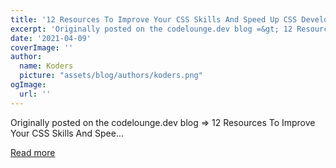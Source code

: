```yaml
---
title: '12 Resources To Improve Your CSS Skills And Speed Up CSS Development'
excerpt: 'Originally posted on the codelounge.dev blog =&gt; 12 Resources To Improve Your CSS Skills And Spee...'
date: '2021-04-09'
coverImage: ''
author:
  name: Koders
  picture: "assets/blog/authors/koders.png"
ogImage:
  url: ''
---
```


Originally posted on the codelounge.dev blog =&gt; 12 Resources To Improve Your CSS Skills And Spee...

[Read more](https://dev.to/codeloungedev/12-resources-to-improve-your-css-skills-and-speed-up-css-development-3h06)
